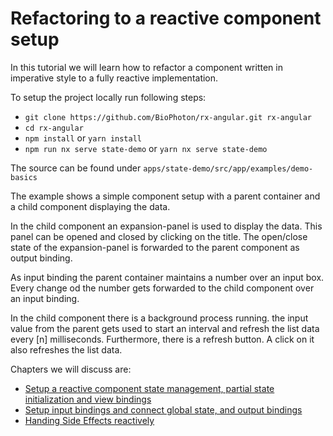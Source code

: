 # Refactoring to a reactive component setup

In this tutorial we will learn how to refactor a component written in imperative style to a fully reactive implementation.

To setup the project locally run following steps:

- `git clone https://github.com/BioPhoton/rx-angular.git rx-angular`
- `cd rx-angular`
- `npm install` or `yarn install`
- `npm run nx serve state-demo` or `yarn nx serve state-demo`

The source can be found under `apps/state-demo/src/app/examples/demo-basics`

The example shows a simple component setup with a parent container and a child component displaying the data.

In the child component an expansion-panel is used to display the data. This panel can be opened and closed by clicking on the title.
The open/close state of the expansion-panel is forwarded to the parent component as output binding.

As input binding the parent container maintains a number over an input box. Every change od the number gets forwarded to the child component over an input binding.

In the child component there is a background process running. the input value from the parent gets used to start an interval and refresh the list data every [n] milliseconds.
Furthermore, there is a refresh button. A click on it also refreshes the list data.

Chapters we will discuss are:

- [Setup a reactive component state management, partial state initialization and view bindings](./1)
- [Setup input bindings and connect global state, and output bindings](./1)
- [Handing Side Effects reactively](./2)
